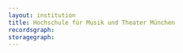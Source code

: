 ```yaml
---
layout: institution
title: Hochschule für Musik und Theater München
recordsgraph: 
storagegraph: 
---
```

